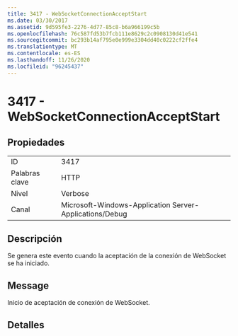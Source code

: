 ```yaml
---
title: 3417 - WebSocketConnectionAcceptStart
ms.date: 03/30/2017
ms.assetid: 9d595fe3-2276-4d77-85c8-b6a966199c5b
ms.openlocfilehash: 76c587fd53b7fcb111e8629c2c0908130d41e541
ms.sourcegitcommit: bc293b14af795e0e999e3304dd40c0222cf2ffe4
ms.translationtype: MT
ms.contentlocale: es-ES
ms.lasthandoff: 11/26/2020
ms.locfileid: "96245437"
---
```

# <a name="3417---websocketconnectionacceptstart"></a>3417 - WebSocketConnectionAcceptStart

## <a name="properties"></a>Propiedades  
  
|||  
|-|-|  
|ID|3417|  
|Palabras clave|HTTP|  
|Nivel|Verbose|  
|Canal|Microsoft-Windows-Application Server-Applications/Debug|  
  
## <a name="description"></a>Descripción  

 Se genera este evento cuando la aceptación de la conexión de WebSocket se ha iniciado.  
  
## <a name="message"></a>Message  

 Inicio de aceptación de conexión de WebSocket.  
  
## <a name="details"></a>Detalles

